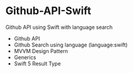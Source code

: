 # Github-API-Swift
Github API using Swift with language search

* Github API
* Github Search using language (language:swift)
* MVVM Design Pattern
* Generics 
* Swift 5 Result Type
